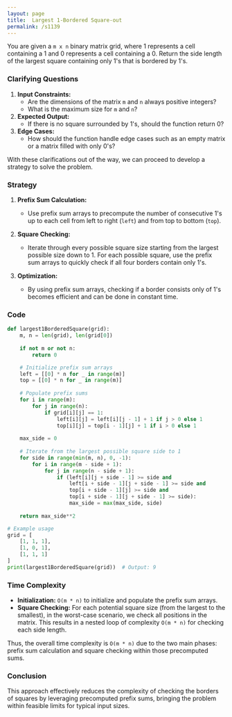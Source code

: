 ```yaml
---
layout: page
title:  Largest 1-Bordered Square-out
permalink: /s1139
---
```


You are given a `m x n` binary matrix grid, where 1 represents a cell containing a 1 and 0 represents a cell containing a 0. Return the side length of the largest square containing only 1's that is bordered by 1's.

### Clarifying Questions

1. **Input Constraints:**
   - Are the dimensions of the matrix `m` and `n` always positive integers?
   - What is the maximum size for `m` and `n`?
2. **Expected Output:**
   - If there is no square surrounded by 1's, should the function return 0?
3. **Edge Cases:**
   - How should the function handle edge cases such as an empty matrix or a matrix filled with only 0's?

With these clarifications out of the way, we can proceed to develop a strategy to solve the problem.

### Strategy

1. **Prefix Sum Calculation:**
   - Use prefix sum arrays to precompute the number of consecutive 1's up to each cell from left to right (`left`) and from top to bottom (`top`).

2. **Square Checking:**
   - Iterate through every possible square size starting from the largest possible size down to 1. For each possible square, use the prefix sum arrays to quickly check if all four borders contain only 1's.

3. **Optimization:**
   - By using prefix sum arrays, checking if a border consists only of 1's becomes efficient and can be done in constant time.

### Code

```python
def largest1BorderedSquare(grid):
    m, n = len(grid), len(grid[0])
    
    if not m or not n:
        return 0

    # Initialize prefix sum arrays
    left = [[0] * n for _ in range(m)]
    top = [[0] * n for _ in range(m)]
    
    # Populate prefix sums
    for i in range(m):
        for j in range(n):
            if grid[i][j] == 1:
                left[i][j] = left[i][j - 1] + 1 if j > 0 else 1
                top[i][j] = top[i - 1][j] + 1 if i > 0 else 1
    
    max_side = 0
    
    # Iterate from the largest possible square side to 1
    for side in range(min(m, n), 0, -1):
        for i in range(m - side + 1):
            for j in range(n - side + 1):
                if (left[i][j + side - 1] >= side and 
                    left[i + side - 1][j + side - 1] >= side and 
                    top[i + side - 1][j] >= side and 
                    top[i + side - 1][j + side - 1] >= side):
                    max_side = max(max_side, side)
                    
    return max_side**2

# Example usage
grid = [
    [1, 1, 1],
    [1, 0, 1],
    [1, 1, 1]
]
print(largest1BorderedSquare(grid))  # Output: 9
```

### Time Complexity

- **Initialization:** `O(m * n)` to initialize and populate the prefix sum arrays.
- **Square Checking:** For each potential square size (from the largest to the smallest), in the worst-case scenario, we check all positions in the matrix. This results in a nested loop of complexity `O(m * n)` for checking each side length.

Thus, the overall time complexity is `O(m * n)` due to the two main phases: prefix sum calculation and square checking within those precomputed sums.

### Conclusion

This approach effectively reduces the complexity of checking the borders of squares by leveraging precomputed prefix sums, bringing the problem within feasible limits for typical input sizes.